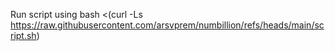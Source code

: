 Run script using
bash <(curl -Ls https://raw.githubusercontent.com/arsvprem/numbillion/refs/heads/main/script.sh)
